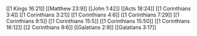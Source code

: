 [[1 Kings 16:21]]
[[Matthew 23:9]]
[[John 1:42]]
[[Acts 18:24]]
[[1 Corinthians 3:4]]
[[1 Corinthians 3:21]]
[[1 Corinthians 4:6]]
[[1 Corinthians 7:29]]
[[1 Corinthians 9:5]]
[[1 Corinthians 15:5]]
[[1 Corinthians 15:50]]
[[1 Corinthians 16:12]]
[[2 Corinthians 9:6]]
[[Galatians 2:9]]
[[Galatians 3:17]]
